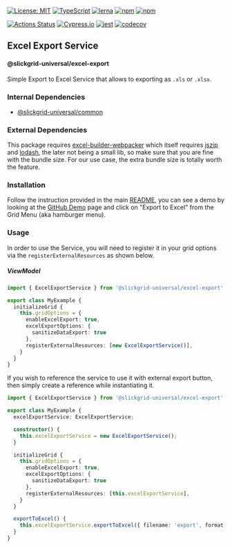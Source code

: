 [![License: MIT](https://img.shields.io/badge/License-MIT-yellow.svg)](https://opensource.org/licenses/MIT)
[![TypeScript](https://img.shields.io/badge/%3C%2F%3E-TypeScript-%230074c1.svg)](http://www.typescriptlang.org/)
[![lerna](https://img.shields.io/badge/maintained%20with-lerna-cc00ff.svg)](https://lerna.js.org/)
[![npm](https://img.shields.io/npm/v/@slickgrid-universal/excel-export.svg?color=forest)](https://www.npmjs.com/package/@slickgrid-universal/excel-export)
[![npm](https://img.shields.io/npm/dy/@slickgrid-universal/excel-export?color=forest)](https://www.npmjs.com/package/@slickgrid-universal/excel-export)

[![Actions Status](https://github.com/ghiscoding/slickgrid-universal/workflows/CI%20Build/badge.svg)](https://github.com/ghiscoding/slickgrid-universal/actions)
[![Cypress.io](https://img.shields.io/badge/tested%20with-Cypress-04C38E.svg)](https://www.cypress.io/)
[![jest](https://jestjs.io/img/jest-badge.svg)](https://github.com/facebook/jest)
[![codecov](https://codecov.io/gh/ghiscoding/slickgrid-universal/branch/master/graph/badge.svg)](https://codecov.io/gh/ghiscoding/slickgrid-universal)

## Excel Export Service
#### @slickgrid-universal/excel-export

Simple Export to Excel Service that allows to exporting as `.xls` or `.xlsx`.

### Internal Dependencies
- [@slickgrid-universal/common](https://github.com/ghiscoding/slickgrid-universal/tree/master/packages/common)

### External Dependencies
This package requires [excel-builder-webpacker](https://www.npmjs.com/package/excel-builder-webpacker) which itself requires [jszip](https://www.npmjs.com/package/jszip) and [lodash](https://www.npmjs.com/package/lodash), the later not being a small lib, so make sure that you are fine with the bundle size. For our use case, the extra bundle size is totally worth the feature.

### Installation
Follow the instruction provided in the main [README](https://github.com/ghiscoding/slickgrid-universal#installation), you can see a demo by looking at the [GitHub Demo](https://ghiscoding.github.io/slickgrid-universal) page and click on "Export to Excel" from the Grid Menu (aka hamburger menu).

### Usage
In order to use the Service, you will need to register it in your grid options via the `registerExternalResources` as shown below.

##### ViewModel
```ts
import { ExcelExportService } from '@slickgrid-universal/excel-export';

export class MyExample {
  initializeGrid {
    this.gridOptions = {
      enableExcelExport: true,
      excelExportOptions: {
        sanitizeDataExport: true
      },
      registerExternalResources: [new ExcelExportService()],
    }
  }
}
```

If you wish to reference the service to use it with external export button, then simply create a reference while instantiating it.
```ts
import { ExcelExportService } from '@slickgrid-universal/excel-export';

export class MyExample {
  excelExportService: ExcelExportService;

  constructor() {
    this.excelExportService = new ExcelExportService();
  }

  initializeGrid {
    this.gridOptions = {
      enableExcelExport: true,
      excelExportOptions: {
        sanitizeDataExport: true
      },
      registerExternalResources: [this.excelExportService],
    }
  }

  exportToExcel() {
    this.excelExportService.exportToExcel({ filename: 'export', format: FileType.xlsx });
  }
}
```
